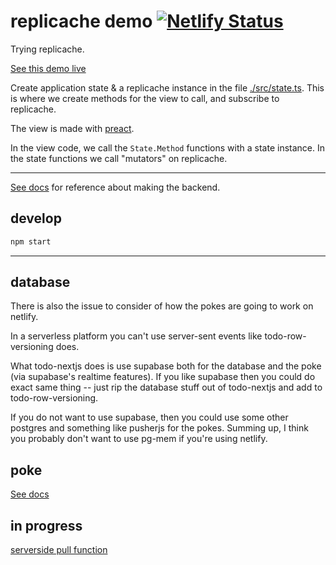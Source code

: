 # replicache demo [![Netlify Status](https://api.netlify.com/api/v1/badges/6c0bb17d-79b5-426e-bfe4-257d5dcf7f79/deploy-status)](https://app.netlify.com/sites/hermes-replicache/deploys)

Trying replicache.

[See this demo live](https://hermes-replicache.netlify.app/)

Create application state & a replicache instance in the file [./src/state.ts](./src/state.ts). This is where we create methods for the view to call, and subscribe to replicache.

The view is made with [preact](https://preactjs.com/).

In the view code, we call the `State.Method` functions with a state instance. In the state functions we call "mutators" on replicache.

-------

[See docs](https://doc.replicache.dev/byob/render-ui) for reference about making the backend.

## develop
```sh
npm start
```

-------

## database

There is also the issue to consider of how the pokes are going to work on netlify.

In a serverless platform you can't use server-sent events like todo-row-versioning does.

What todo-nextjs does is use supabase both for the database and the poke (via supabase's realtime features). If you like supabase then you could do exact same thing -- just rip the database stuff out of todo-nextjs and add to todo-row-versioning.

If you do not want to use supabase, then you could use some other postgres and something like pusherjs for the pokes.
Summing up, I think you probably don't want to use pg-mem if you're using netlify.

## poke

[See docs](https://doc.replicache.dev/byob/poke)

## in progress
[serverside pull function](https://doc.replicache.dev/byob/dynamic-pull#implement-pull)
